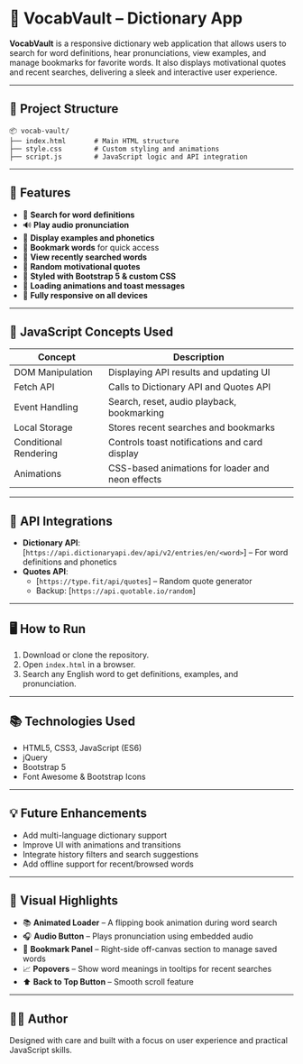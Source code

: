
# 📘 VocabVault – Dictionary App

**VocabVault** is a responsive dictionary web application that allows users to search for word definitions, hear pronunciations, view examples, and manage bookmarks for favorite words. It also displays motivational quotes and recent searches, delivering a sleek and interactive user experience.

---

## 🧩 Project Structure

```
📦 vocab-vault/
├── index.html       # Main HTML structure
├── style.css        # Custom styling and animations
├── script.js        # JavaScript logic and API integration
```

---

## 🚀 Features

- 🔎 **Search for word definitions**
- 🔊 **Play audio pronunciation**
- 📘 **Display examples and phonetics**
- 💾 **Bookmark words** for quick access
- 📜 **View recently searched words**
- 💬 **Random motivational quotes**
- 🎨 **Styled with Bootstrap 5 & custom CSS**
- 🔁 **Loading animations and toast messages**
- 📱 **Fully responsive on all devices**

---

## 🧠 JavaScript Concepts Used

| Concept | Description |
|--------|-------------|
| DOM Manipulation | Displaying API results and updating UI |
| Fetch API | Calls to Dictionary API and Quotes API |
| Event Handling | Search, reset, audio playback, bookmarking |
| Local Storage | Stores recent searches and bookmarks |
| Conditional Rendering | Controls toast notifications and card display |
| Animations | CSS-based animations for loader and neon effects |

---

## 🔌 API Integrations

- **Dictionary API**: [`https://api.dictionaryapi.dev/api/v2/entries/en/<word>`] – For word definitions and phonetics
- **Quotes API**: 
  - [`https://type.fit/api/quotes`] – Random quote generator
  - Backup: [`https://api.quotable.io/random`]

---

## 🖥️ How to Run

1. Download or clone the repository.
2. Open `index.html` in a browser.
3. Search any English word to get definitions, examples, and pronunciation.

---

## 📚 Technologies Used

- HTML5, CSS3, JavaScript (ES6)
- jQuery
- Bootstrap 5
- Font Awesome & Bootstrap Icons

---

## 💡 Future Enhancements

- Add multi-language dictionary support
- Improve UI with animations and transitions
- Integrate history filters and search suggestions
- Add offline support for recent/browsed words

---

## 📌 Visual Highlights

- 📚 **Animated Loader** – A flipping book animation during word search
- 🎧 **Audio Button** – Plays pronunciation using embedded audio
- 🔖 **Bookmark Panel** – Right-side off-canvas section to manage saved words
- 📈 **Popovers** – Show word meanings in tooltips for recent searches
- ⬆️ **Back to Top Button** – Smooth scroll feature

---

## 👨‍💻 Author

Designed with care and built with a focus on user experience and practical JavaScript skills.


